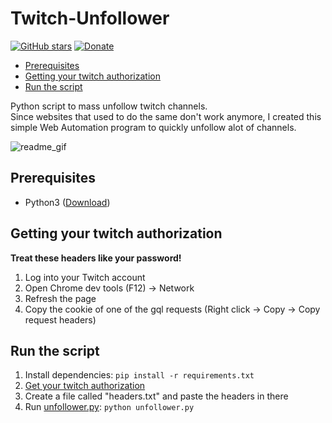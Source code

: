 # Twitch-Unfollower
[![GitHub stars](https://img.shields.io/github/stars/TobiasPankner/Twitch-Unfollower.svg?style=social&label=Star)](https://GitHub.com/TobiasPankner/Twitch-Unfollower/stargazers/)
[![Donate](https://img.shields.io/badge/Donate-PayPal-green.svg)](https://www.paypal.com/cgi-bin/webscr?cmd=_s-xclick&hosted_button_id=3TU2XDBK2JFU4&source=url)

- [Prerequisites](#prerequisites)
- [Getting your twitch authorization](#getting-your-twitch-authorization)
- [Run the script](#run-the-script)

Python script to mass unfollow twitch channels.  
Since websites that used to do the same don't work anymore, I created this simple Web Automation program to quickly unfollow alot of channels.

![readme_gif](https://user-images.githubusercontent.com/38639895/186439523-6339e09c-5453-4ed7-b29f-56b03456dde4.gif)


## Prerequisites  
  
 - Python3 ([Download](https://www.python.org/downloads/)) 

## Getting your twitch authorization
**Treat these headers like your password!**

1. Log into your Twitch account
2. Open Chrome dev tools (F12) -> Network
3. Refresh the page
4. Copy the cookie of one of the gql requests (Right click -> Copy -> Copy request headers)

## Run the script

 1. Install dependencies:   ```pip install -r requirements.txt```
 2.  [Get your twitch authorization](#getting-your-twitch-authorization)
 3. Create a file called "headers.txt" and paste the headers in there
 4. Run [unfollower.py](unfollower.py): `python unfollower.py`
